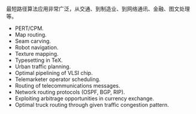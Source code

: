 最短路径算法应用非常广泛，从交通、到制造业、到网络通讯、金融、图文处理等。

- PERT/CPM.
- Map routing.
- Seam carving.
- Robot navigation.
- Texture mapping.
- Typesetting in TeX.
- Urban traffic planning.
- Optimal pipelining of VLSI chip.
- Telemarketer operator scheduling.
- Routing of telecommunications messages.
- Network routing protocols (OSPF, BGP, RIP).
- Exploiting arbitrage opportunities in currency exchange. 
- Optimal truck routing through given traffic congestion pattern.
